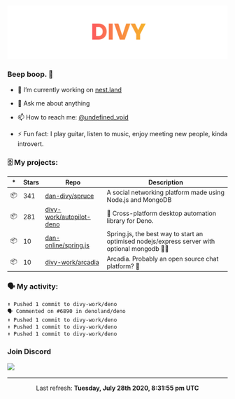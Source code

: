 
![](https://github.com/divy-work/divy-work/raw/master/assets/divy.png)

### Beep boop. 👋

- 🔭 I’m currently working on [nest.land](https://github.com/nestdotland/nest.land)

- 💬 Ask me about anything

- 📫 How to reach me: [@undefined_void](https://instagram.com/divy.exe)

- ⚡ Fun fact: I play guitar, listen to music, enjoy meeting new people, kinda introvert.

### 🗄 My projects:

|*|Stars|Repo|Description|
|---|---|---|---|
| 📦 | 341 | [dan-divy/spruce](https://github.com/dan-divy/spruce) | A social networking platform made using Node.js and MongoDB |
| 📦 | 281 | [divy-work/autopilot-deno](https://github.com/divy-work/autopilot-deno) | :rocket: Cross-platform desktop automation library for Deno. |
| 📦 | 10 | [dan-online/spring.js](https://github.com/dan-online/spring.js) | Spring.js, the best way to start an optimised nodejs/express server with optional mongodb 🍃🌲 |
| 📦 | 10 | [divy-work/arcadia](https://github.com/divy-work/arcadia) | Arcadia. Probably an open source chat platform? :rocket: |

### 🗣 My activity:

```
⬆️ Pushed 1 commit to divy-work/deno
🗣 Commented on #6890 in denoland/deno
⬆️ Pushed 1 commit to divy-work/deno
⬆️ Pushed 1 commit to divy-work/deno
⬆️ Pushed 1 commit to divy-work/deno
```

### Join Discord

[![](https://discordapp.com/api/guilds/715564894904123424/widget.png?style=banner2)](https://discord.gg/uqywa4W)

------------
<p align="center">Last refresh: <b>Tuesday, July 28th 2020, 8:31:55 pm UTC</b></p>
